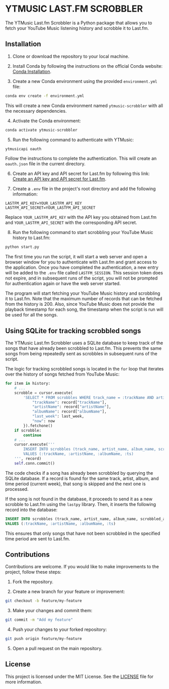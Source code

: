 # YTMUSIC LAST.FM SCROBBLER

The YTMusic Last.fm Scrobbler is a Python package that allows you to fetch your YouTube Music listening history and scrobble it to Last.fm.

## Installation

1. Clone or download the repository to your local machine.

2. Install Conda by following the instructions on the official Conda website: [Conda Installation](https://docs.conda.io/projects/conda/en/latest/user-guide/install/index.html).

3. Create a new Conda environment using the provided `environment.yml` file:

```bash
conda env create -f environment.yml
```

This will create a new Conda environment named `ytmusic-scrobbler` with all the necessary dependencies.

4. Activate the Conda environment:

```bash
conda activate ytmusic-scrobbler
```

5. Run the following command to authenticate with YTMusic:

```bash
ytmusicapi oauth
```

Follow the instructions to complete the authentication. This will create an `oauth.json` file in the current directory.

6. Create an API key and API secret for Last.fm by following this link: [Create an API key and API secret for Last.fm](https://www.last.fm/api/account/create).

7. Create a `.env` file in the project's root directory and add the following information:

```
LASTFM_API_KEY=YOUR_LASTFM_API_KEY
LASTFM_API_SECRET=YOUR_LASTFM_API_SECRET
```

Replace `YOUR_LASTFM_API_KEY` with the API key you obtained from Last.fm and `YOUR_LASTFM_API_SECRET` with the corresponding API secret.

8. Run the following command to start scrobbling your YouTube Music history to Last.fm:

```bash
python start.py
```

The first time you run the script, it will start a web server and open a browser window for you to authenticate with Last.fm and grant access to the application. Once you have completed the authentication, a new entry will be added to the `.env` file called `LASTFM_SESSION`. This session token does not expire, and in subsequent runs of the script, you will not be prompted for authentication again or have the web server started.

The program will start fetching your YouTube Music history and scrobbling it to Last.fm. Note that the maximum number of records that can be fetched from the history is 200. Also, since YouTube Music does not provide the playback timestamp for each song, the timestamp when the script is run will be used for all the songs.

## Using SQLite for tracking scrobbled songs

The YTMusic Last.fm Scrobbler uses a SQLite database to keep track of the songs that have already been scrobbled to Last.fm. This prevents the same songs from being repeatedly sent as scrobbles in subsequent runs of the script.

The logic for tracking scrobbled songs is located in the `for` loop that iterates over the history of songs fetched from YouTube Music:

```python
for item in history:
    # ...
    scrobble = cursor.execute(
        'SELECT * FROM scrobbles WHERE track_name = :trackName AND artist_name = :artistName AND album_name = :albumName AND scrobbled_at BETWEEN :last_week AND :now', {
            "trackName": record["trackName"],
            "artistName": record["artistName"],
            "albumName": record["albumName"],
            "last_week": last_week,
            "now": now
        }).fetchone()
    if scrobble:
        continue
    # ...
    cursor.execute('''
        INSERT INTO scrobbles (track_name, artist_name, album_name, scrobbled_at)
        VALUES (:trackName, :artistName, :albumName, :ts)
    ''', record)
    self.conn.commit()
```

The code checks if a song has already been scrobbled by querying the SQLite database. If a record is found for the same track, artist, album, and time period (current week), that song is skipped and the next one is processed.

If the song is not found in the database, it proceeds to send it as a new scrobble to Last.fm using the `lastpy` library. Then, it inserts the following record into the database:

```sql
INSERT INTO scrobbles (track_name, artist_name, album_name, scrobbled_at)
VALUES (:trackName, :artistName, :albumName, :ts)
```

This ensures that only songs that have not been scrobbled in the specified time period are sent to Last.fm.

## Contributions

Contributions are welcome. If you would like to make improvements to the project, follow these steps:

1. Fork the repository.

2. Create a new branch for your feature or improvement:

```bash
git checkout -b feature/my-feature
```

3. Make your changes and commit them:

```bash
git commit -m "Add my feature"
```

4. Push your changes to your forked repository:

```bash
git push origin feature/my-feature
```

5. Open a pull request on the main repository.

## License

This project is licensed under the MIT License. See the [LICENSE](LICENSE) file for more information.
